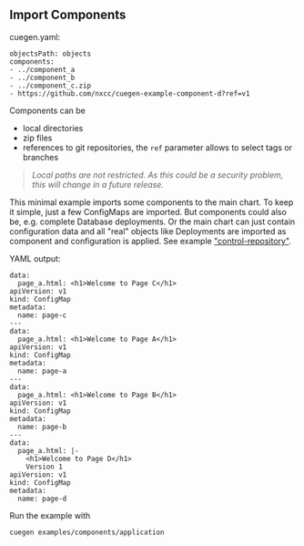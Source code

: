 ## Import Components

cuegen.yaml:

    objectsPath: objects
    components:
    - ../component_a
    - ../component_b
    - ../component_c.zip
    - https://github.com/nxcc/cuegen-example-component-d?ref=v1

Components can be
  * local directories
  * zip files
  * references to git repositories, the `ref` parameter allows to select tags or branches

> *Local paths are not restricted. As this could be a security problem,
> this will change in a future release.*

This minimal example imports some components to the main chart. To
keep it simple, just a few ConfigMaps are imported. But components could
also be, e.g. complete Database deployments. Or the main chart can just
contain configuration data and all "real" objects like Deployments are
imported as component and configuration is applied. See example
["control-repository"](../control-repository).

YAML output:

    data:
      page_a.html: <h1>Welcome to Page C</h1>
    apiVersion: v1
    kind: ConfigMap
    metadata:
      name: page-c
    ---
    data:
      page_a.html: <h1>Welcome to Page A</h1>
    apiVersion: v1
    kind: ConfigMap
    metadata:
      name: page-a
    ---
    data:
      page_a.html: <h1>Welcome to Page B</h1>
    apiVersion: v1
    kind: ConfigMap
    metadata:
      name: page-b
    ---
    data:
      page_a.html: |-
        <h1>Welcome to Page D</h1>
        Version 1
    apiVersion: v1
    kind: ConfigMap
    metadata:
      name: page-d


Run the example with

    cuegen examples/components/application
